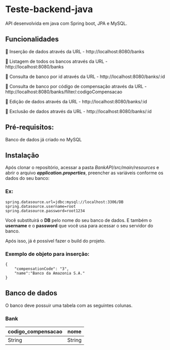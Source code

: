 # Teste-backend-java
API desenvolvida em java com Spring boot, JPA e MySQL.

## Funcionalidades
:small_blue_diamond: Inserção de dados através da URL - http://localhost:8080/banks

:small_blue_diamond: Listagem de todos os bancos através da URL - http://localhost:8080/banks

:small_blue_diamond: Consulta de banco por id através da URL - http://localhost:8080/banks/:id

:small_blue_diamond: Consulta de banco por código de compensação através da URL - http://localhost:8080/banks/filter/:codigoCompensacao

:small_blue_diamond: Edição de dados através da URL - http://localhost:8080/banks/:id

:small_blue_diamond: Exclusão de dados através da URL - http://localhost:8080/banks/:id


## Pré-requisitos:
Banco de dados já criado no MySQL

## Instalação
Após clonar o repositório, acessar a pasta *BankAPI/src/main/resources* e abrir o arquivo ***application.properties***, preencher as variáveis conforme os dados do seu banco:

### Ex:
```
spring.datasource.url=jdbc:mysql://localhost:3306/DB
spring.datasource.username=root
spring.datasource.password=root1234
```
Você substituirá o **DB** pelo nome do seu banco de dados.
E também o **username** e o **password** que você usa para acessar o seu servidor do banco.

Após isso, já é possível fazer o build do projeto.

### Exemplo de objeto para inserção:
```
{
	"compensationCode": "3",
	"name":"Banco da Amazonia S.A."
}
```

## Banco de dados
O banco deve possuir uma tabela com as seguintes colunas.


### Bank

codigo_compensacao  | nome
--------------------|------
String|String
